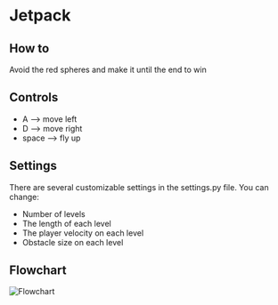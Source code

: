 # Jetpack

## How to
Avoid the red spheres and make it until the end to win

## Controls
* A --> move left
* D --> move right
* space --> fly up

## Settings
There are several customizable settings in the settings.py file. You can change:
* Number of levels
* The length of each level
* The player velocity on each level
* Obstacle size on each level

## Flowchart
![Flowchart](https://github.com/AbstractNucleus/VPython/blob/main/flowchart.drawio.png?raw=true)